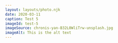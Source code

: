 ```yaml
---
layout: layouts/photo.njk
date: 2020-03-11
caption: Test 5
imageId: test-5
imageSource: chronis-yan-B32L0WliTrw-unsplash.jpg
imageAlt: This is the alt text
---
```

